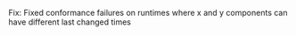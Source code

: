 Fix: Fixed conformance failures on runtimes where x and y components can have different last changed times
